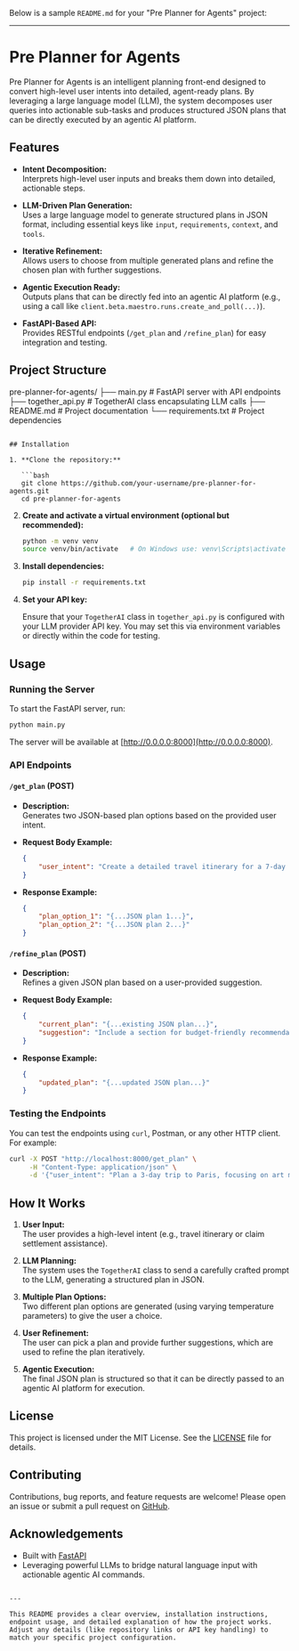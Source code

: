 Below is a sample `README.md` for your "Pre Planner for Agents" project:

---

# Pre Planner for Agents

Pre Planner for Agents is an intelligent planning front-end designed to convert high-level user intents into detailed, agent-ready plans. By leveraging a large language model (LLM), the system decomposes user queries into actionable sub-tasks and produces structured JSON plans that can be directly executed by an agentic AI platform.

## Features

- **Intent Decomposition:**  
  Interprets high-level user inputs and breaks them down into detailed, actionable steps.

- **LLM-Driven Plan Generation:**  
  Uses a large language model to generate structured plans in JSON format, including essential keys like `input`, `requirements`, `context`, and `tools`.

- **Iterative Refinement:**  
  Allows users to choose from multiple generated plans and refine the chosen plan with further suggestions.

- **Agentic Execution Ready:**  
  Outputs plans that can be directly fed into an agentic AI platform (e.g., using a call like `client.beta.maestro.runs.create_and_poll(...)`).

- **FastAPI-Based API:**  
  Provides RESTful endpoints (`/get_plan` and `/refine_plan`) for easy integration and testing.

## Project Structure

pre-planner-for-agents/
├── main.py                  # FastAPI server with API endpoints
├── together_api.py          # TogetherAI class encapsulating LLM calls
├── README.md                # Project documentation
└── requirements.txt         # Project dependencies
```

## Installation

1. **Clone the repository:**

   ```bash
   git clone https://github.com/your-username/pre-planner-for-agents.git
   cd pre-planner-for-agents
   ```

2. **Create and activate a virtual environment (optional but recommended):**

   ```bash
   python -m venv venv
   source venv/bin/activate   # On Windows use: venv\Scripts\activate
   ```

3. **Install dependencies:**

   ```bash
   pip install -r requirements.txt
   ```

4. **Set your API key:**

   Ensure that your `TogetherAI` class in `together_api.py` is configured with your LLM provider API key. You may set this via environment variables or directly within the code for testing.

## Usage

### Running the Server

To start the FastAPI server, run:

```bash
python main.py
```

The server will be available at [http://0.0.0.0:8000](http://0.0.0.0:8000).

### API Endpoints

#### `/get_plan` (POST)

- **Description:**  
  Generates two JSON-based plan options based on the provided user intent.

- **Request Body Example:**

  ```json
  {
      "user_intent": "Create a detailed travel itinerary for a 7-day trip to Japan with cultural experiences, local cuisine, and transportation recommendations."
  }
  ```

- **Response Example:**

  ```json
  {
      "plan_option_1": "{...JSON plan 1...}",
      "plan_option_2": "{...JSON plan 2...}"
  }
  ```

#### `/refine_plan` (POST)

- **Description:**  
  Refines a given JSON plan based on a user-provided suggestion.

- **Request Body Example:**

  ```json
  {
      "current_plan": "{...existing JSON plan...}",
      "suggestion": "Include a section for budget-friendly recommendations."
  }
  ```

- **Response Example:**

  ```json
  {
      "updated_plan": "{...updated JSON plan...}"
  }
  ```

### Testing the Endpoints

You can test the endpoints using `curl`, Postman, or any other HTTP client. For example:

```bash
curl -X POST "http://localhost:8000/get_plan" \
     -H "Content-Type: application/json" \
     -d '{"user_intent": "Plan a 3-day trip to Paris, focusing on art museums and local cuisine."}'
```

## How It Works

1. **User Input:**  
   The user provides a high-level intent (e.g., travel itinerary or claim settlement assistance).

2. **LLM Planning:**  
   The system uses the `TogetherAI` class to send a carefully crafted prompt to the LLM, generating a structured plan in JSON.

3. **Multiple Plan Options:**  
   Two different plan options are generated (using varying temperature parameters) to give the user a choice.

4. **User Refinement:**  
   The user can pick a plan and provide further suggestions, which are used to refine the plan iteratively.

5. **Agentic Execution:**  
   The final JSON plan is structured so that it can be directly passed to an agentic AI platform for execution.

## License

This project is licensed under the MIT License. See the [LICENSE](LICENSE) file for details.

## Contributing

Contributions, bug reports, and feature requests are welcome! Please open an issue or submit a pull request on [GitHub](https://github.com/your-username/pre-planner-for-agents).

## Acknowledgements

- Built with [FastAPI](https://fastapi.tiangolo.com/)
- Leveraging powerful LLMs to bridge natural language input with actionable agentic AI commands.
```

---

This README provides a clear overview, installation instructions, endpoint usage, and detailed explanation of how the project works. Adjust any details (like repository links or API key handling) to match your specific project configuration.